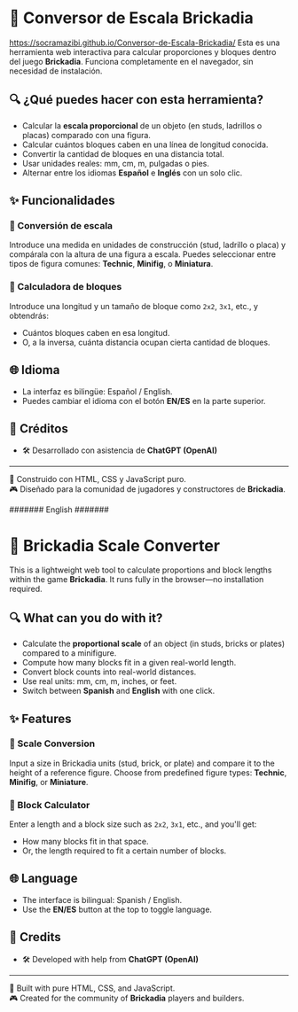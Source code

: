 # 🧱 Conversor de Escala Brickadia
https://socramazibi.github.io/Conversor-de-Escala-Brickadia/
Esta es una herramienta web interactiva para calcular proporciones y bloques dentro del juego **Brickadia**. Funciona completamente en el navegador, sin necesidad de instalación.

## 🔍 ¿Qué puedes hacer con esta herramienta?

- Calcular la **escala proporcional** de un objeto (en studs, ladrillos o placas) comparado con una figura.
- Calcular cuántos bloques caben en una línea de longitud conocida.
- Convertir la cantidad de bloques en una distancia total.
- Usar unidades reales: mm, cm, m, pulgadas o pies.
- Alternar entre los idiomas **Español** e **Inglés** con un solo clic.

## ✨ Funcionalidades

### 🎯 Conversión de escala
Introduce una medida en unidades de construcción (stud, ladrillo o placa) y compárala con la altura de una figura a escala. Puedes seleccionar entre tipos de figura comunes: **Technic**, **Minifig**, o **Miniatura**.

### 📐 Calculadora de bloques
Introduce una longitud y un tamaño de bloque como `2x2`, `3x1`, etc., y obtendrás:
- Cuántos bloques caben en esa longitud.
- O, a la inversa, cuánta distancia ocupan cierta cantidad de bloques.

## 🌐 Idioma
- La interfaz es bilingüe: Español / English.
- Puedes cambiar el idioma con el botón **EN/ES** en la parte superior.

## 👤 Créditos

- 🛠️ Desarrollado con asistencia de **ChatGPT (OpenAI)**

---

🔧 Construido con HTML, CSS y JavaScript puro.  
🎮 Diseñado para la comunidad de jugadores y constructores de **Brickadia**.


#######  English  #######

# 🧱 Brickadia Scale Converter

This is a lightweight web tool to calculate proportions and block lengths within the game **Brickadia**. It runs fully in the browser—no installation required.

## 🔍 What can you do with it?

- Calculate the **proportional scale** of an object (in studs, bricks or plates) compared to a minifigure.
- Compute how many blocks fit in a given real-world length.
- Convert block counts into real-world distances.
- Use real units: mm, cm, m, inches, or feet.
- Switch between **Spanish** and **English** with one click.

## ✨ Features

### 🎯 Scale Conversion
Input a size in Brickadia units (stud, brick, or plate) and compare it to the height of a reference figure. Choose from predefined figure types: **Technic**, **Minifig**, or **Miniature**.

### 📐 Block Calculator
Enter a length and a block size such as `2x2`, `3x1`, etc., and you'll get:
- How many blocks fit in that space.
- Or, the length required to fit a certain number of blocks.

## 🌐 Language
- The interface is bilingual: Spanish / English.
- Use the **EN/ES** button at the top to toggle language.

## 👤 Credits

- 🛠️ Developed with help from **ChatGPT (OpenAI)**

---

🔧 Built with pure HTML, CSS, and JavaScript.  
🎮 Created for the community of **Brickadia** players and builders.
